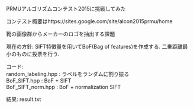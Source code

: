 PRMUアルゴリズムコンテスト2015に挑戦してみた

コンテスト概要はhttps://sites.google.com/site/alcon2015prmu/home

靴の画像群からメーカーのロゴを抽出する課題

現在の方針:
    SIFT特徴量を用いてBoF(Bag of features)を作成する. 二乗距離最小のものに投票を行う.

コード:  
    random_labeling.hpp : ラベルをランダムに割り振る  
    BoF_SIFT.hpp : BoF + SIFT  
    BoF_SIFT_norm.hpp : BoF + normalization SIFT  

結果:
    result.txt
    

